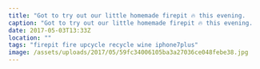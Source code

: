 ```yaml
---
title: "Got to try out our little homemade firepit 🔥 this evening.       thanks @adamjrhoward for the old washing machine drum!"
caption: "Got to try out our little homemade firepit 🔥 this evening.       thanks @adamjrhoward for the old washing machine drum!"
date: 2017-05-03T13:33Z
location: ""
tags: "firepit fire upcycle recycle wine iphone7plus"
image: /assets/uploads/2017/05/59fc34006105ba3a27036ce048febe38.jpg
---
```

